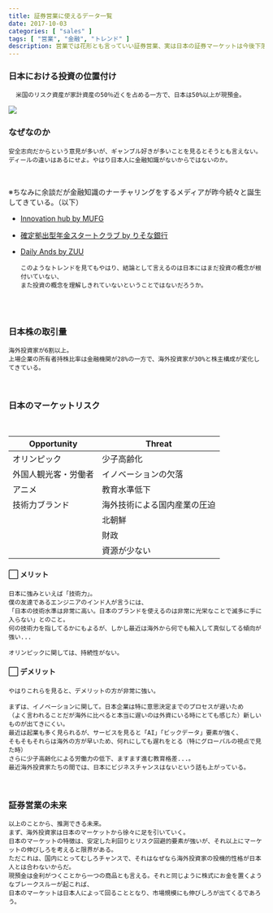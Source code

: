 ```yaml
---
title: 証券営業に使えるデータ一覧
date: 2017-10-03
categories: [ "sales" ]
tags: [ "営業", "金融", "トレンド" ]
description: 営業では花形とも言っていい証券営業、実は日本の証券マーケットは今後下落が予測され、営業マンの営業成績にも少なからず影響を与えるやもしれません。そんな逆境とも言える中、生き残るには如何にするべきかをマクロな観点から考察していきます。
---
```


### 日本における投資の位置付け

      米国のリスク資産が家計資産の50％近くを占める一方で、日本は50%以上が現預金。
<img src="/images/h.png">

<br/>

### なぜなのか

    安全志向だからという意見が多いが、ギャンブル好きが多いことを見るとそうとも言えない。
    ディールの違いはあるにせよ。やはり日本人に金融知識がないからではないのか。
<br/>

※ちなみに余談だが金融知識のナーチャリングをするメディアが昨今続々と誕生してきている。（以下）
<br/>

- <a href="https://innovation.mufg.jp/">Innovation hub by MUFG</a>

- <a href="https://dc-startclub.com/">確定拠出型年金スタートクラブ by りそな銀行</a>

- <a href="https://daily-ands.jp/pages/about-ands-note/">Daily Ands by ZUU</a>

     
     
      このようなトレンドを見てもやはり、結論として言えるのは日本にはまだ投資の概念が根付いていない、
      また投資の概念を理解しきれていないということではないだろうか。
<br/>
<br/>


### 日本株の取引量

    海外投資家が6割以上。
    上場企業の所有者持株比率は金融機関が28%の一方で、海外投資家が30%と株主構成が変化してきている。
<br/>


### 日本のマーケットリスク

<br/>

| Opportunity          | Threat                       |
|----------------------|------------------------------|
| オリンピック         | 少子高齢化                   |
| 外国人観光客・労働者 | イノベーションの欠落         |
| アニメ               | 教育水準低下                 |
| 技術力ブランド       | 海外技術による国内産業の圧迫 |
|                      | 北朝鮮                       |
|                      | 財政                         |
|                      | 資源が少ない                 |


#### ⬜︎ メリット
    日本に強みといえば「技術力」。
    僕の友達であるエンジニアのインド人が言うには、
    「日本の技術水準は非常に高い。日本のブランドを使えるのは非常に光栄なことで滅多に手に入らない」とのこと。
    何の技術力を指してるかにもよるが、しかし最近は海外から何でも輸入して真似してる傾向が強い...

    オリンピックに関しては、持続性がない。

#### ⬜︎ デメリット
    やはりこれらを見ると、デメリットの方が非常に強い。

    まずは、イノベーションに関して。日本企業は特に意思決定までのプロセスが遅いため
    （よく言われることだが海外に比べると本当に遅いのは外資にいる時にとても感じた）新しいものが出てきにくい。
    最近は起業も多く見られるが、サービスを見ると「AI」「ビックデータ」要素が強く、
    そもそもそれらは海外の方が早いため、何れにしても遅れをとる（特にグローバルの視点で見た時）
    さらに少子高齢化による労働力の低下、ますます進む教育格差...。
    最近海外投資家たちの間では、日本にビジネスチャンスはないという話も上がっている。

<br/>


### 証券営業の未来

    以上のことから、推測できる未来。
    まず、海外投資家は日本のマーケットから徐々に足を引いていく。
    日本のマーケットの特徴は、安定した利回りとリスク回避的要素が強いが、それ以上にマーケットの伸びしろを考えると限界がある。
    ただこれは、国内にとってむしろチャンスで、それはなぜなら海外投資家の投機的性格が日本人とは合わないからだ。
    現預金は金利がつくことから一つの商品とも言える。それと同じように株式にお金を置くようなブレークスルーが起これば、
    日本のマーケットは日本人によって回ることとなり、市場規模にも伸びしろが出てくるであろう。
<br/>
<br/>